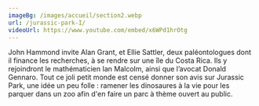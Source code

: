 ```yaml
---
imageBg: /images/accueil/section2.webp
url: /jurassic-park-I/
videoUrl: https://www.youtube.com/embed/x6WPd1hrOtg
---
```

John Hammond invite Alan Grant, et Ellie Sattler, deux paléontologues dont il finance les recherches, à se rendre sur une île du Costa Rica. Ils y rejoindront le mathématicien Ian Malcolm, ainsi que l’avocat Donald Gennaro. Tout ce joli petit monde est censé donner son avis sur Jurassic Park, une idée un peu folle : ramener les dinosaures à la vie pour les parquer dans un zoo afin d'en faire un parc à thème ouvert au public.